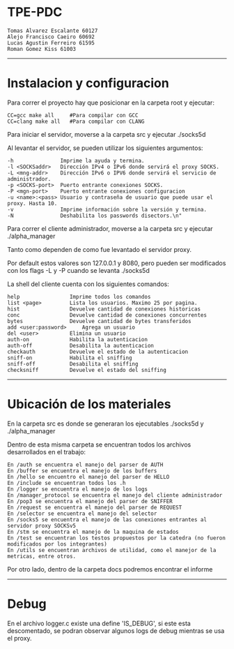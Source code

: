 # TPE-PDC

    Tomas Alvarez Escalante 60127
    Alejo Francisco Caeiro 60692
    Lucas Agustin Ferreiro 61595
    Roman Gomez Kiss 61003

-----------------------------------------------------------------------------------
# Instalacion y configuracion

Para correr el proyecto hay que posicionar en la carpeta root y ejecutar:

```
CC=gcc make all     #Para compilar con GCC
CC=clang make all   #Para compilar con CLANG
```

Para iniciar el servidor, moverse a la carpeta src y ejecutar ./socks5d 

Al levantar el servidor, se pueden utilizar los siguientes argumentos:

    -h               Imprime la ayuda y termina.
    -l <SOCKSaddr>   Dirección IPv4 o IPv6 donde servirá el proxy SOCKS.
    -L <mng-addr>    Dirección IPv6 o IPV6 donde servirá el servicio de administrador.
    -p <SOCKS-port>  Puerto entrante conexiones SOCKS.
    -P <mgn-port>    Puerto entrante conexiones configuracion
    -u <name>:<pass> Usuario y contraseña de usuario que puede usar el proxy. Hasta 10.
    -v               Imprime información sobre la versión y termina.
    -N               Deshabilita los passwords disectors.\n"

Para correr el cliente administrador, moverse a la carpeta src y ejecutar ./alpha_manager <addr> <port> 

Tanto <addr> como <port> dependen de como fue levantado el servidor proxy. 

Por default estos valores son 127.0.0.1 y 8080, pero pueden ser modificados con los flags -L y -P cuando se levanta ./socks5d

La shell del cliente cuenta con los siguientes comandos:

    help                Imprime todos los comandos
    list <page>         Lista los usuarios. Maximo 25 por pagina.
    hist                Devuelve cantidad de conexiones historicas
    conc                Devuelve cantidad de conexiones concurrentes
    bytes               Devuelve cantidad de bytes transferidos
    add <user:password>     Agrega un usuario
    del <user>          Elimina un usuario 
    auth-on             Habilita la autenticacion
    auth-off            Desabilita la autenticacion
    checkauth           Devuelve el estado de la autenticacion
    sniff-on            Habilita el sniffing
    sniff-off           Desabilita el sniffing
    checksniff          Devuelve el estado del sniffing

-----------------------------------------------------------------------------------
# Ubicación de los materiales

En la carpeta src es donde se generaran los ejecutables ./socks5d y ./alpha_manager

Dentro de esta misma carpeta se encuentran todos los archivos desarrollados en el trabajo:

    En /auth se encuentra el manejo del parser de AUTH
    En /buffer se encuentra el manejo de los buffers
    En /hello se encuentro el manejo del parser de HELLO
    En /include se encuentran todos los .h
    En /logger se encuentra el manejo de los logs
    En /manager_protocol se encuentra el manejo del cliente administrador
    En /pop3 se encuentra el manejo del parser de SNIFFER
    En /request se encuentra el manejo del parser de REQUEST
    En /selector se encuentra el manejo del selector
    En /socks5 se encuentra el manejo de las conexiones entrantes al servidor proxy SOCKSv5
    En /stm se encuentra el manejo de la maquina de estados
    En /test se encuentran los testos propuestos por la catedra (no fueron modificados por los integrantes)
    En /utils se encuentran archivos de utilidad, como el manejor de la metricas, entre otros.

Por otro lado, dentro de la carpeta docs podremos encontrar el informe


-----------------------------------------------------------------------------------
# Debug

En el archivo logger.c existe una define 'IS_DEBUG', si este esta descomentado, se podran observar
algunos logs de debug mientras se usa el proxy.
